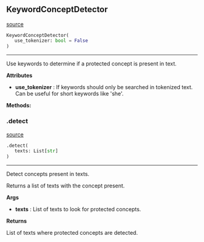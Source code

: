 #


## KeywordConceptDetector
[source](https://github.com/biaslyze-dev/biaslyze/blob/main/biaslyze/concept_detectors.py/#L10)
```python 
KeywordConceptDetector(
   use_tokenizer: bool = False
)
```


---
Use keywords to determine if a protected concept is present in text.


**Attributes**

* **use_tokenizer**  : If keywords should only be searched in tokenized text. Can be useful for short keywords like 'she'.



**Methods:**


### .detect
[source](https://github.com/biaslyze-dev/biaslyze/blob/main/biaslyze/concept_detectors.py/#L21)
```python
.detect(
   texts: List[str]
)
```

---
Detect concepts present in texts.

Returns a list of texts with the concept present.


**Args**

* **texts**  : List of texts to look for protected concepts.


**Returns**

List of texts where protected concepts are detected.
